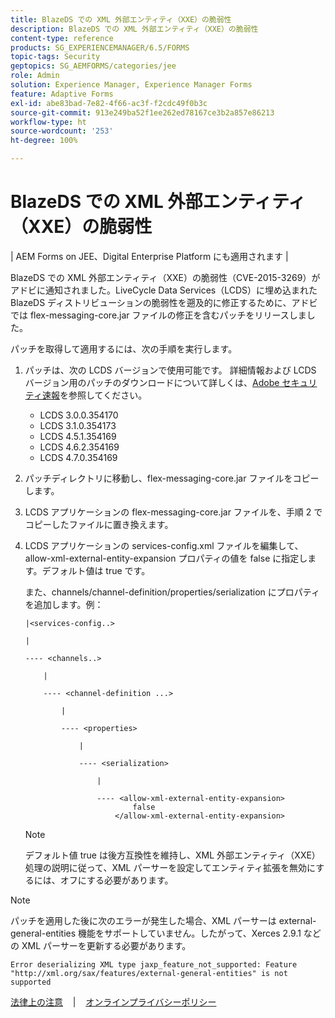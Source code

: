 ```yaml
---
title: BlazeDS での XML 外部エンティティ（XXE）の脆弱性
description: BlazeDS での XML 外部エンティティ（XXE）の脆弱性
content-type: reference
products: SG_EXPERIENCEMANAGER/6.5/FORMS
topic-tags: Security
geptopics: SG_AEMFORMS/categories/jee
role: Admin
solution: Experience Manager, Experience Manager Forms
feature: Adaptive Forms
exl-id: abe83bad-7e82-4f66-ac3f-f2cdc49f0b3c
source-git-commit: 913e249ba52f1ee262ed78167ce3b2a857e86213
workflow-type: ht
source-wordcount: '253'
ht-degree: 100%

---
```


# BlazeDS での XML 外部エンティティ（XXE）の脆弱性

| AEM Forms on JEE、Digital Enterprise Platform にも適用されます |

BlazeDS での XML 外部エンティティ（XXE）の脆弱性（CVE-2015-3269）がアドビに通知されました。LiveCycle Data Services（LCDS）に埋め込まれた BlazeDS ディストリビューションの脆弱性を遡及的に修正するために、アドビでは flex-messaging-core.jar ファイルの修正を含むパッチをリリースしました。

パッチを取得して適用するには、次の手順を実行します。

1. パッチは、次の LCDS バージョンで使用可能です。 詳細情報および LCDS バージョン用のパッチのダウンロードについて詳しくは、[Adobe セキュリティ速報](https://chl-author-preview.corp.adobe.com/content/help/en/security/products/livecycleds/apsb15-20.html)を参照してください。

   * LCDS 3.0.0.354170
   * LCDS 3.1.0.354173
   * LCDS 4.5.1.354169
   * LCDS 4.6.2.354169
   * LCDS 4.7.0.354169

1. パッチディレクトリに移動し、flex-messaging-core.jar ファイルをコピーします。

1. LCDS アプリケーションの flex-messaging-core.jar ファイルを、手順 2 でコピーしたファイルに置き換えます。

1. LCDS アプリケーションの services-config.xml ファイルを編集して、allow-xml-external-entity-expansion プロパティの値を false に指定します。デフォルト値は true です。

   また、channels/channel-definition/properties/serialization にプロパティを追加します。例：

   ```
   |<services-config..>
   
   |
   
   ---- <channels..>
   
       |
   
       ---- <channel-definition ...>
   
           |
   
           ---- <properties>
   
               |
   
               ---- <serialization>
   
                   |
   
                   ---- <allow-xml-external-entity-expansion>
                           false
                       </allow-xml-external-entity-expansion>
   ```

   >[!NOTE]
   >
   >デフォルト値 true は後方互換性を維持し、XML 外部エンティティ（XXE）処理の説明に従って、XML パーサーを設定してエンティティ拡張を無効にするには、オフにする必要があります。

>[!NOTE]
>
>パッチを適用した後に次のエラーが発生した場合、XML パーサーは external-general-entities 機能をサポートしていません。したがって、Xerces 2.9.1 などの XML パーサーを更新する必要があります。

```Error deserializing XML type jaxp_feature_not_supported: Feature "http://xml.org/sax/features/external-general-entities" is not supported```

[法律上の注意](https://chl-author-preview.corp.adobe.com/content/help/en/legal/legal-notices.html)    |    [オンラインプライバシーポリシー](https://www.adobe.com/jp/privacy.html)
